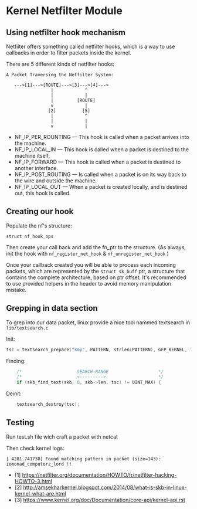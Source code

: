 # Kernel Netfilter Module

## Using netfilter hook mechanism

Netfilter offers something called netfilter hooks,
which is a way to use callbacks in order to filter packets inside the kernel.

There are 5 different kinds of netfilter hooks:

```
A Packet Traversing the Netfilter System:

   --->[1]--->[ROUTE]--->[3]--->[4]--->
                 |            ^
                 |            |
                 |         [ROUTE]
                 v            |
                [2]          [5]
                 |            ^
                 |            |
                 v            |
```
- NF_IP_PER_ROUNTING — This hook is called when a packet arrives into the machine.
- NF_IP_LOCAL_IN — This hook is called when a packet is destined to the machine itself.
- NF_IP_FORWARD — This hook is called when a packet is destined to another interface.
- NF_IP_POST_ROUTING — Is called when a packet is on its way back to the wire and outside the machine.
- NF_IP_LOCAL_OUT — When a packet is created locally, and is destined out, this hook is called.

## Creating our hook

Populate the nf's structure:

`struct nf_hook_ops`

Then create your call back and add the fn_ptr to the structure.
(As always, init the hook with `nf_register_net_hook` & `nf_unregister_net_hook` )

Once your callback created you will be able to process each incoming packets, which
are represented by the `struct sk_buff` ptr, a structure that contains the complete
architecture, based on ptr offset. It's recommended to use provided helpers in the 
header to avoid memory manipulation mistake.

## Grepping in data section

To grep into our data packet, linux provide a nice tool nammed textsearch in `lib/textsearch.c`

Init:

```c
tsc = textsearch_prepare("kmp", PATTERN, strlen(PATTERN), GFP_KERNEL, TS_AUTOLOAD);
```

Finding:
```c
    /*                     SEARCH RANGE                   */
	/*                     <--------->                    */
 	if (skb_find_text(skb, 0, skb->len, tsc) != UINT_MAX) {
```

Deinit:
```c
 	textsearch_destroy(tsc);
```


## Testing

Run test.sh file wich craft a packet with netcat

Then check kernel logs:

```
[ 4281.741738] Found matching pattern in packet (size=143): iomonad_computorz_lord !!
```

- [1] https://netfilter.org/documentation/HOWTO/fr/netfilter-hacking-HOWTO-3.html
- [2] http://amsekharkernel.blogspot.com/2014/08/what-is-skb-in-linux-kernel-what-are.html
- [3] https://www.kernel.org/doc/Documentation/core-api/kernel-api.rst
